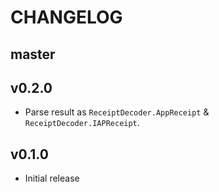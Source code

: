 # CHANGELOG

## master

## v0.2.0

* Parse result as `ReceiptDecoder.AppReceipt` & `ReceiptDecoder.IAPReceipt`.

## v0.1.0

* Initial release
